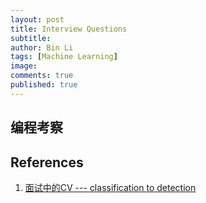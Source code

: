 ```yaml
---
layout: post
title: Interview Questions
subtitle:
author: Bin Li
tags: [Machine Learning]
image: 
comments: true
published: true
---
```


## 编程考察



## References
1. [面试中的CV --- classification to detection](https://zhuanlan.zhihu.com/p/36290556)